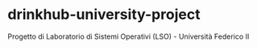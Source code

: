 # drinkhub-university-project
Progetto di Laboratorio di Sistemi Operativi (LSO) - Università Federico II
